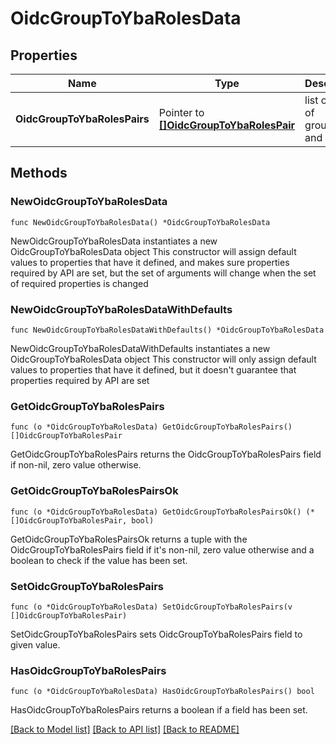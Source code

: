 # OidcGroupToYbaRolesData

## Properties

Name | Type | Description | Notes
------------ | ------------- | ------------- | -------------
**OidcGroupToYbaRolesPairs** | Pointer to [**[]OidcGroupToYbaRolesPair**](OidcGroupToYbaRolesPair.md) |  list of pairs of groupName and roles | [optional] 

## Methods

### NewOidcGroupToYbaRolesData

`func NewOidcGroupToYbaRolesData() *OidcGroupToYbaRolesData`

NewOidcGroupToYbaRolesData instantiates a new OidcGroupToYbaRolesData object
This constructor will assign default values to properties that have it defined,
and makes sure properties required by API are set, but the set of arguments
will change when the set of required properties is changed

### NewOidcGroupToYbaRolesDataWithDefaults

`func NewOidcGroupToYbaRolesDataWithDefaults() *OidcGroupToYbaRolesData`

NewOidcGroupToYbaRolesDataWithDefaults instantiates a new OidcGroupToYbaRolesData object
This constructor will only assign default values to properties that have it defined,
but it doesn't guarantee that properties required by API are set

### GetOidcGroupToYbaRolesPairs

`func (o *OidcGroupToYbaRolesData) GetOidcGroupToYbaRolesPairs() []OidcGroupToYbaRolesPair`

GetOidcGroupToYbaRolesPairs returns the OidcGroupToYbaRolesPairs field if non-nil, zero value otherwise.

### GetOidcGroupToYbaRolesPairsOk

`func (o *OidcGroupToYbaRolesData) GetOidcGroupToYbaRolesPairsOk() (*[]OidcGroupToYbaRolesPair, bool)`

GetOidcGroupToYbaRolesPairsOk returns a tuple with the OidcGroupToYbaRolesPairs field if it's non-nil, zero value otherwise
and a boolean to check if the value has been set.

### SetOidcGroupToYbaRolesPairs

`func (o *OidcGroupToYbaRolesData) SetOidcGroupToYbaRolesPairs(v []OidcGroupToYbaRolesPair)`

SetOidcGroupToYbaRolesPairs sets OidcGroupToYbaRolesPairs field to given value.

### HasOidcGroupToYbaRolesPairs

`func (o *OidcGroupToYbaRolesData) HasOidcGroupToYbaRolesPairs() bool`

HasOidcGroupToYbaRolesPairs returns a boolean if a field has been set.


[[Back to Model list]](../README.md#documentation-for-models) [[Back to API list]](../README.md#documentation-for-api-endpoints) [[Back to README]](../README.md)


